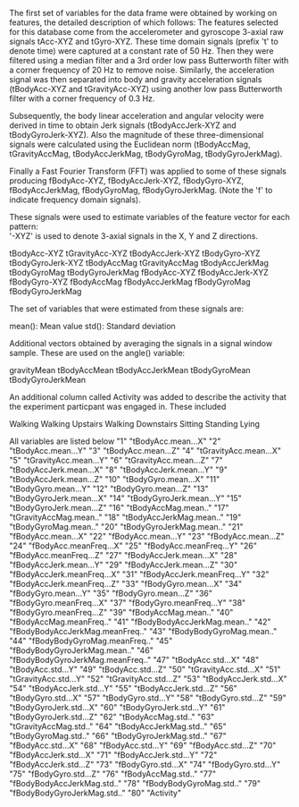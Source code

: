 The first set of variables for the data frame were obtained by working on features, the detailed description of which follows:
The features selected for this database come from the accelerometer and gyroscope 3-axial raw signals tAcc-XYZ and tGyro-XYZ. These time domain signals (prefix 't' to denote time) were captured at a constant rate of 50 Hz. Then they were filtered using a median filter and a 3rd order low pass Butterworth filter with a corner frequency of 20 Hz to remove noise. Similarly, the acceleration signal was then separated into body and gravity acceleration signals (tBodyAcc-XYZ and tGravityAcc-XYZ) using another low pass Butterworth filter with a corner frequency of 0.3 Hz. 

Subsequently, the body linear acceleration and angular velocity were derived in time to obtain Jerk signals (tBodyAccJerk-XYZ and tBodyGyroJerk-XYZ). Also the magnitude of these three-dimensional signals were calculated using the Euclidean norm (tBodyAccMag, tGravityAccMag, tBodyAccJerkMag, tBodyGyroMag, tBodyGyroJerkMag). 

Finally a Fast Fourier Transform (FFT) was applied to some of these signals producing fBodyAcc-XYZ, fBodyAccJerk-XYZ, fBodyGyro-XYZ, fBodyAccJerkMag, fBodyGyroMag, fBodyGyroJerkMag. (Note the 'f' to indicate frequency domain signals). 

These signals were used to estimate variables of the feature vector for each pattern:  
'-XYZ' is used to denote 3-axial signals in the X, Y and Z directions.

tBodyAcc-XYZ
tGravityAcc-XYZ
tBodyAccJerk-XYZ
tBodyGyro-XYZ
tBodyGyroJerk-XYZ
tBodyAccMag
tGravityAccMag
tBodyAccJerkMag
tBodyGyroMag
tBodyGyroJerkMag
fBodyAcc-XYZ
fBodyAccJerk-XYZ
fBodyGyro-XYZ
fBodyAccMag
fBodyAccJerkMag
fBodyGyroMag
fBodyGyroJerkMag

The set of variables that were estimated from these signals are: 

mean(): Mean value
std(): Standard deviation

Additional vectors obtained by averaging the signals in a signal window sample. These are used on the angle() variable:

gravityMean
tBodyAccMean
tBodyAccJerkMean
tBodyGyroMean
tBodyGyroJerkMean

An additional column called Activity was added to describe the activity that the experiment particpant was engaged in. These included 

Walking
Walking Upstairs
Walking Downstairs
Sitting
Standing
Lying

All variables are listed below
"1" "tBodyAcc.mean...X"
"2" "tBodyAcc.mean...Y"
"3" "tBodyAcc.mean...Z"
"4" "tGravityAcc.mean...X"
"5" "tGravityAcc.mean...Y"
"6" "tGravityAcc.mean...Z"
"7" "tBodyAccJerk.mean...X"
"8" "tBodyAccJerk.mean...Y"
"9" "tBodyAccJerk.mean...Z"
"10" "tBodyGyro.mean...X"
"11" "tBodyGyro.mean...Y"
"12" "tBodyGyro.mean...Z"
"13" "tBodyGyroJerk.mean...X"
"14" "tBodyGyroJerk.mean...Y"
"15" "tBodyGyroJerk.mean...Z"
"16" "tBodyAccMag.mean.."
"17" "tGravityAccMag.mean.."
"18" "tBodyAccJerkMag.mean.."
"19" "tBodyGyroMag.mean.."
"20" "tBodyGyroJerkMag.mean.."
"21" "fBodyAcc.mean...X"
"22" "fBodyAcc.mean...Y"
"23" "fBodyAcc.mean...Z"
"24" "fBodyAcc.meanFreq...X"
"25" "fBodyAcc.meanFreq...Y"
"26" "fBodyAcc.meanFreq...Z"
"27" "fBodyAccJerk.mean...X"
"28" "fBodyAccJerk.mean...Y"
"29" "fBodyAccJerk.mean...Z"
"30" "fBodyAccJerk.meanFreq...X"
"31" "fBodyAccJerk.meanFreq...Y"
"32" "fBodyAccJerk.meanFreq...Z"
"33" "fBodyGyro.mean...X"
"34" "fBodyGyro.mean...Y"
"35" "fBodyGyro.mean...Z"
"36" "fBodyGyro.meanFreq...X"
"37" "fBodyGyro.meanFreq...Y"
"38" "fBodyGyro.meanFreq...Z"
"39" "fBodyAccMag.mean.."
"40" "fBodyAccMag.meanFreq.."
"41" "fBodyBodyAccJerkMag.mean.."
"42" "fBodyBodyAccJerkMag.meanFreq.."
"43" "fBodyBodyGyroMag.mean.."
"44" "fBodyBodyGyroMag.meanFreq.."
"45" "fBodyBodyGyroJerkMag.mean.."
"46" "fBodyBodyGyroJerkMag.meanFreq.."
"47" "tBodyAcc.std...X"
"48" "tBodyAcc.std...Y"
"49" "tBodyAcc.std...Z"
"50" "tGravityAcc.std...X"
"51" "tGravityAcc.std...Y"
"52" "tGravityAcc.std...Z"
"53" "tBodyAccJerk.std...X"
"54" "tBodyAccJerk.std...Y"
"55" "tBodyAccJerk.std...Z"
"56" "tBodyGyro.std...X"
"57" "tBodyGyro.std...Y"
"58" "tBodyGyro.std...Z"
"59" "tBodyGyroJerk.std...X"
"60" "tBodyGyroJerk.std...Y"
"61" "tBodyGyroJerk.std...Z"
"62" "tBodyAccMag.std.."
"63" "tGravityAccMag.std.."
"64" "tBodyAccJerkMag.std.."
"65" "tBodyGyroMag.std.."
"66" "tBodyGyroJerkMag.std.."
"67" "fBodyAcc.std...X"
"68" "fBodyAcc.std...Y"
"69" "fBodyAcc.std...Z"
"70" "fBodyAccJerk.std...X"
"71" "fBodyAccJerk.std...Y"
"72" "fBodyAccJerk.std...Z"
"73" "fBodyGyro.std...X"
"74" "fBodyGyro.std...Y"
"75" "fBodyGyro.std...Z"
"76" "fBodyAccMag.std.."
"77" "fBodyBodyAccJerkMag.std.."
"78" "fBodyBodyGyroMag.std.."
"79" "fBodyBodyGyroJerkMag.std.."
"80" "Activity"
